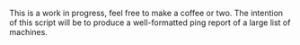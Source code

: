 This is a work in progress, feel free to make a coffee or two.
The intention of this script will be to produce a well-formatted ping report of a large list of machines.
